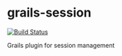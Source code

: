 # grails-session

[![Build Status](https://travis-ci.org/mathifonseca/grails-session.svg)](https://travis-ci.org/mathifonseca/grails-session)

Grails plugin for session management